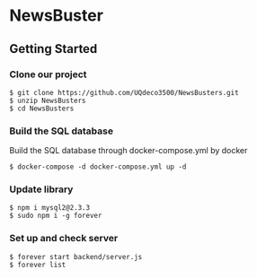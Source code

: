 # NewsBuster

## Getting Started

### Clone our project

    $ git clone https://github.com/UQdeco3500/NewsBusters.git
    $ unzip NewsBusters
    $ cd NewsBusters

### Build the SQL database
Build the SQL database through docker-compose.yml by docker

    $ docker-compose -d docker-compose.yml up -d

### Update library

    $ npm i mysql2@2.3.3
    $ sudo npm i -g forever

### Set up and check server

    $ forever start backend/server.js
    $ forever list

